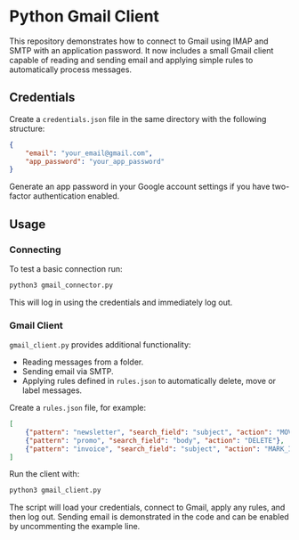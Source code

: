 # Python Gmail Client

This repository demonstrates how to connect to Gmail using IMAP and SMTP with an application password.
It now includes a small Gmail client capable of reading and sending email and applying simple rules to automatically process messages.

## Credentials

Create a `credentials.json` file in the same directory with the following structure:

```json
{
    "email": "your_email@gmail.com",
    "app_password": "your_app_password"
}
```

Generate an app password in your Google account settings if you have two-factor authentication enabled.

## Usage

### Connecting

To test a basic connection run:

```bash
python3 gmail_connector.py
```

This will log in using the credentials and immediately log out.

### Gmail Client

`gmail_client.py` provides additional functionality:

- Reading messages from a folder.
- Sending email via SMTP.
- Applying rules defined in `rules.json` to automatically delete, move or label messages.

Create a `rules.json` file, for example:

```json
[
    {"pattern": "newsletter", "search_field": "subject", "action": "MOVE", "folder": "Newsletters"},
    {"pattern": "promo", "search_field": "body", "action": "DELETE"},
    {"pattern": "invoice", "search_field": "subject", "action": "MARK_IMPORTANT"}
]
```

Run the client with:

```bash
python3 gmail_client.py
```

The script will load your credentials, connect to Gmail, apply any rules, and then log out.
Sending email is demonstrated in the code and can be enabled by uncommenting the example line.
